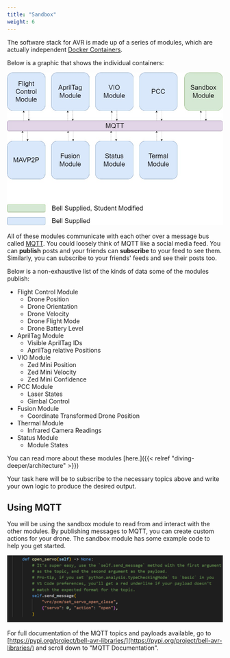 ```yaml
---
title: "Sandbox"
weight: 6
---
```


The software stack for AVR is made up of a series of modules, which are actually
independent [Docker Containers](https://www.docker.com/resources/what-container).

Below is a graphic that shows the individual containers:

![](mqtt-backbone.jpg)

All of these modules communicate with each other over a message bus called
[MQTT](http://www.steves-internet-guide.com/mqtt-works/). You could loosely think of
MQTT like a social media feed. You can **publish** posts and your friends can
**subscribe** to your feed to see them. Similarly, you can subscribe to your friends'
feeds and see their posts too.

Below is a non-exhaustive list of the kinds of data some of the modules publish:

- Flight Control Module
  - Drone Position
  - Drone Orientation
  - Drone Velocity
  - Drone Flight Mode
  - Drone Battery Level
- AprilTag Module
  - Visible AprilTag IDs
  - AprilTag relative Positions
- VIO Module
  - Zed Mini Position
  - Zed Mini Velocity
  - Zed Mini Confidence
- PCC Module
  - Laser States
  - Gimbal Control
- Fusion Module
  - Coordinate Transformed Drone Position
- Thermal Module
  - Infrared Camera Readings
- Status Module
  - Module States

You can read more about these modules
[here.]({{< relref "diving-deeper/architecture" >}})

Your task here will be to subscribe to the necessary topics above and write your own
logic to produce the desired output.

## Using MQTT

You will be using the sandbox module to read from and interact with the other modules.
By publishing messages to MQTT, you can create custom actions for your drone. The
sandbox module has some example code to help you get started.

![Example function that opens a servo](MQTT-Topic1.png)

For full documentation of the MQTT topics and payloads available, go to
[https://pypi.org/project/bell-avr-libraries/](https://pypi.org/project/bell-avr-libraries/)
and scroll down to "MQTT Documentation".
